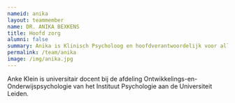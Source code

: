 ```yaml
---
nameid: anika
layout: teammember
name: DR. ANIKA BEXKENS
title: Hoofd zorg
alumni: false
summary: Anika is Klinisch Psycholoog en hoofdverantwoordelijk voor alle zorg binnen het kenniscentrum. Daarnaast is ze universitair docent bij de afdeling Ontwikkelings- en Onderwijspychologie aan de universiteit Leiden. 
permalink: /team/anika
image: /img/anika.jpg
---
```


Anke Klein is universitair docent bij de afdeling Ontwikkelings-en-Onderwijspsychologie van het Instituut Psychologie aan de Universiteit Leiden.
